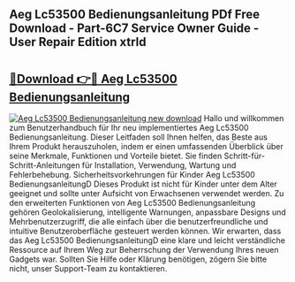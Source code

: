 ## Aeg Lc53500 Bedienungsanleitung PDf Free Download - Part-6C7 Service Owner Guide - User Repair Edition xtrld

# <h2><a href="http://df3hts4.blite.top/?on=Aeg+Lc53500+Bedienungsanleitung">🔗Download 👉🔴 Aeg Lc53500 Bedienungsanleitung</a></h2>

[![Aeg Lc53500 Bedienungsanleitung new download](https://i.imgur.com/lujVjoI.png)](http://df3hts4.blite.top/?on=Aeg+Lc53500+Bedienungsanleitung)
Hallo und willkommen zum Benutzerhandbuch für Ihr neu implementiertes Aeg Lc53500 Bedienungsanleitung. Dieser Leitfaden soll Ihnen helfen, das Beste aus Ihrem Produkt herauszuholen, indem er einen umfassenden Überblick über seine Merkmale, Funktionen und Vorteile bietet. Sie finden Schritt-für-Schritt-Anleitungen für Installation, Verwendung, Wartung und Fehlerbehebung. Sicherheitsvorkehrungen für Kinder Aeg Lc53500 BedienungsanleitungD Dieses Produkt ist nicht für Kinder unter dem Alter geeignet und sollte unter Aufsicht von Erwachsenen verwendet werden. Zu den erweiterten Funktionen von Aeg Lc53500 Bedienungsanleitung gehören Geolokalisierung, intelligente Warnungen, anpassbare Designs und Mehrbenutzerzugriff, die alle einfach über die benutzerfreundliche und intuitive Benutzeroberfläche gesteuert werden können. Wir erwarten, dass das Aeg Lc53500 BedienungsanleitungD eine klare und leicht verständliche Ressource auf Ihrem Weg zur Beherrschung der Verwendung Ihres neuen Gadgets war. Sollten Sie Hilfe oder Klärung benötigen, zögern Sie bitte nicht, unser Support-Team zu kontaktieren.

